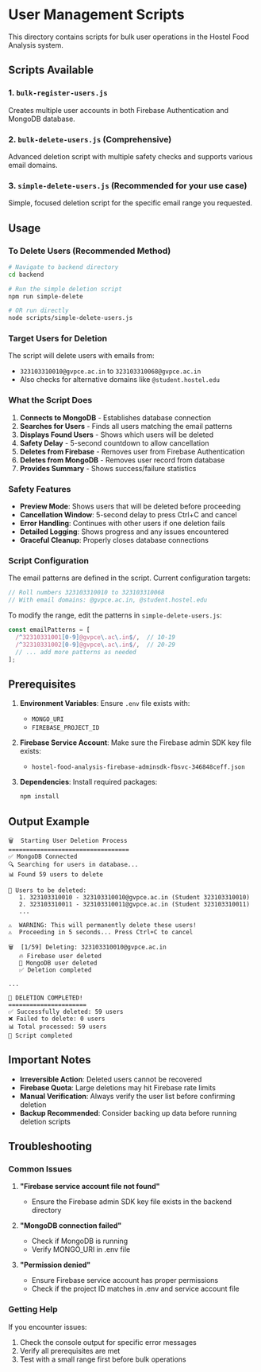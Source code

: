 # User Management Scripts

This directory contains scripts for bulk user operations in the Hostel Food Analysis system.

## Scripts Available

### 1. `bulk-register-users.js`
Creates multiple user accounts in both Firebase Authentication and MongoDB database.

### 2. `bulk-delete-users.js` (Comprehensive)
Advanced deletion script with multiple safety checks and supports various email domains.

### 3. `simple-delete-users.js` (Recommended for your use case)
Simple, focused deletion script for the specific email range you requested.

## Usage

### To Delete Users (Recommended Method)

```bash
# Navigate to backend directory
cd backend

# Run the simple deletion script
npm run simple-delete

# OR run directly
node scripts/simple-delete-users.js
```

### Target Users for Deletion

The script will delete users with emails from:
- `323103310010@gvpce.ac.in` to `323103310068@gvpce.ac.in`
- Also checks for alternative domains like `@student.hostel.edu`

### What the Script Does

1. **Connects to MongoDB** - Establishes database connection
2. **Searches for Users** - Finds all users matching the email patterns
3. **Displays Found Users** - Shows which users will be deleted
4. **Safety Delay** - 5-second countdown to allow cancellation
5. **Deletes from Firebase** - Removes user from Firebase Authentication
6. **Deletes from MongoDB** - Removes user record from database
7. **Provides Summary** - Shows success/failure statistics

### Safety Features

- **Preview Mode**: Shows users that will be deleted before proceeding
- **Cancellation Window**: 5-second delay to press Ctrl+C and cancel
- **Error Handling**: Continues with other users if one deletion fails
- **Detailed Logging**: Shows progress and any issues encountered
- **Graceful Cleanup**: Properly closes database connections

### Script Configuration

The email patterns are defined in the script. Current configuration targets:

```javascript
// Roll numbers 323103310010 to 323103310068
// With email domains: @gvpce.ac.in, @student.hostel.edu
```

To modify the range, edit the patterns in `simple-delete-users.js`:

```javascript
const emailPatterns = [
  /^32310331001[0-9]@gvpce\.ac\.in$/,  // 10-19
  /^32310331002[0-9]@gvpce\.ac\.in$/,  // 20-29  
  // ... add more patterns as needed
];
```

## Prerequisites

1. **Environment Variables**: Ensure `.env` file exists with:
   - `MONGO_URI`
   - `FIREBASE_PROJECT_ID`

2. **Firebase Service Account**: Make sure the Firebase admin SDK key file exists:
   - `hostel-food-analysis-firebase-adminsdk-fbsvc-346848ceff.json`

3. **Dependencies**: Install required packages:
   ```bash
   npm install
   ```

## Output Example

```
🗑️  Starting User Deletion Process
==================================
✅ MongoDB Connected
🔍 Searching for users in database...
📊 Found 59 users to delete

👥 Users to be deleted:
   1. 323103310010 - 323103310010@gvpce.ac.in (Student 323103310010)
   2. 323103310011 - 323103310011@gvpce.ac.in (Student 323103310011)
   ...

⚠️  WARNING: This will permanently delete these users!
⚠️  Proceeding in 5 seconds... Press Ctrl+C to cancel

🗑️  [1/59] Deleting: 323103310010@gvpce.ac.in
   🔥 Firebase user deleted
   💾 MongoDB user deleted
   ✅ Deletion completed

...

🏁 DELETION COMPLETED!
======================
✅ Successfully deleted: 59 users
❌ Failed to delete: 0 users
📊 Total processed: 59 users
👋 Script completed
```

## Important Notes

- **Irreversible Action**: Deleted users cannot be recovered
- **Firebase Quota**: Large deletions may hit Firebase rate limits
- **Manual Verification**: Always verify the user list before confirming deletion
- **Backup Recommended**: Consider backing up data before running deletion scripts

## Troubleshooting

### Common Issues

1. **"Firebase service account file not found"**
   - Ensure the Firebase admin SDK key file exists in the backend directory

2. **"MongoDB connection failed"**
   - Check if MongoDB is running
   - Verify MONGO_URI in .env file

3. **"Permission denied"**
   - Ensure Firebase service account has proper permissions
   - Check if the project ID matches in .env and service account file

### Getting Help

If you encounter issues:
1. Check the console output for specific error messages
2. Verify all prerequisites are met
3. Test with a small range first before bulk operations
